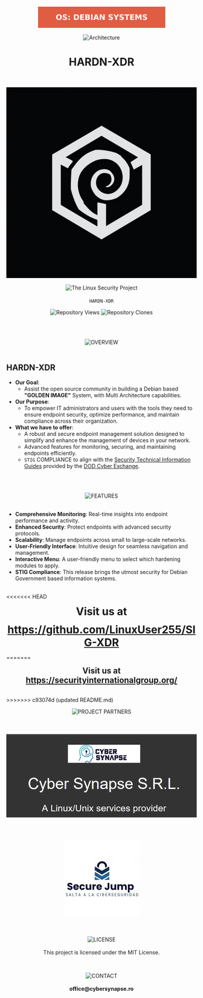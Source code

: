<p align="center">
  <img src="images/OSdebianSystems.svg" alt="OSdebianSystems">
</p>

<p align="center">
  <img src="https://img.shields.io/badge/arch-amd64:arm64-blue?style=flat-square&logo=linux" alt="Architecture">
</p>
<h1 align="center">HARDN-XDR</h1>
<br>


<p align="center">
  <img src="images/HARDN-XDR-LOGO-color-inverted.png" alt="HARDN-XDR-LOGO-color-inverted">
</p>


<p align="center">
  <img src="https://img.shields.io/badge/The_Linux_Security_Project-red?style=for-the-badge&labelColor=black" alt="The Linux Security Project"><br><br>
  <code>HARDN-XDR</code>
</p>


<p align="center">
  <img src="https://img.shields.io/endpoint?label=Views&url=https://opensource-for-freedom.github.io/HARDN-XDR/traffic-views.json" alt="Repository Views" />
  <img src="https://img.shields.io/endpoint?label=Clones&url=https://opensource-for-freedom.github.io/HARDN-XDR/traffic-clones.json" alt="Repository Clones" />
</p>


<br>
<br>
<p align="center">
  <img src="https://img.shields.io/badge/OVERVIEW-white?style=for-the-badge&labelColor=black" alt="OVERVIEW"><br><br>
</p>


## HARDN-XDR
- **Our Goal**:
  - Assist the open source community in building a Debian based **"GOLDEN IMAGE"** System, with Multi Architecture capabilities.
- **Our Purpose**:
  - To empower IT administrators and users with the tools they need to ensure endpoint security, optimize performance, and maintain compliance across their organization.
- **What we have to offer**:
  - A robust and secure endpoint management solution designed to simplify and enhance the management of devices in your network.
  - Advanced features for monitoring, securing, and maintaining endpoints efficiently.
  - `STIG` COMPLIANCE to align with the [Security Technical Information Guides](https://public.cyber.mil/stigs/) provided by the [DOD Cyber Exchange](https://public.cyber.mil/).


<br>
<br>
<p align="center">
  <img src="https://img.shields.io/badge/FEATURES-white?style=for-the-badge&labelColor=black" alt="FEATURES"><br><br>
</p>

- **Comprehensive Monitoring**: Real-time insights into endpoint performance and activity.
- **Enhanced Security**: Protect endpoints with advanced security protocols.
- **Scalability**: Manage endpoints across small to large-scale networks.
- **User-Friendly Interface**: Intuitive design for seamless navigation and management.
- **Interactive Menu**: A user-friendly menu to select which hardening modules to apply.
- **STIG Compliance**: This release brings the utmost security for Debian Government based information systems.


<br>
<<<<<<< HEAD


<p align="center">
<strong><span style="font-size: 2em;">Visit us at</span></strong>
</p>

<p align="center">
<strong><a href="https://github.com/LinuxUser255/SIG-XDR" style="font-size: 2em;">https://github.com/LinuxUser255/SIG-XDR</a></strong>
</p>


=======
<p align="center">
<strong><span style="font-size: 1.50em;">Visit us at</span></strong><br>
  <strong><a href="https://securityinternationalgroup.org/" style="font-size: 1.50em;">https://securityinternationalgroup.org/</a></strong><br>
</p>


<br>
>>>>>>> c93074d (updated README.md)

<br>

<p align="center">
  <img src="https://img.shields.io/badge/PROJECT PARTNERS-white?style=for-the-badge&labelColor=black" alt="PROJECT PARTNERS"><br><br>
</p>

<div align="center">
  <img src="images/cybersynapse.png" alt="CyberSynapse" width="auto" style="margin: 20px 0;" />
  <br><br>
  <img src="images/securejump.jpg" alt="SecureJump" width="auto" style="margin: 20px 0;" />
</div>


<br>

<p align="center">
  <img src="https://img.shields.io/badge/LICENSE-white?style=for-the-badge&labelColor=black" alt="LICENSE"><br><br>
This project is licensed under the MIT License.

</p>

<br>

<p align="center">
  <img src="https://img.shields.io/badge/CONTACT-white?style=for-the-badge&labelColor=black" alt="CONTACT"><br><br>
<strong>office@cybersynapse.ro</strong>
</p>

